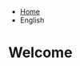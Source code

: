 <ul class="breadcrumb">
  <li><a href="index.html">Home</a></li>
  <li>English</li>
  </ul>

<h1> Welcome</h1>
